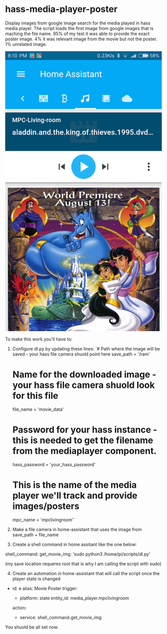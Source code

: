 # hass-media-player-poster
Display images from google image search for the media played in hass media player.
The script loads the first image from google images that is maching the file name. 
95% of my test it was able to provide the exact poster image.
4% it was relevant image from the movie but not the poster.
1% unrelated image.

![example](Screenshot_hass_mpc.png)


To make this work you'll have to:

1. Configure dl.py by updating these lines:
	`# Path where the image will be saved - your hass file camera shuold point here
	save_path = '/ram'
	# Name for the downloaded image - your hass file camera shuold look for this file
	file_name = 'movie_data'
	# Password for your hass instance - this is needed to get the filename from the mediaplayer component.
	hass_password = 'your_hass_password'
	# This is the name of the media player we'll track and provide images/posters
	mpc_name = 'mpclivingroom'`
  
  
2. Make a file camera in home-assistant that uses the image from save_path + file_name
3. Create a shell command in home assitant like the one below:

  shell_command:
    get_movie_img: 'sudo python3 /home/pi/scripts/dl.py'

(my save location requeres root that is why I am calling the script with sudo)

4. Create an automation in home-assistant that will call the script once the player state is changed

  - id: e
    alias: Movie Poster
    trigger:
    - platform: state
      entity_id: media_player.mpclivingroom

    action:
    - service: shell_command.get_movie_img
  
  
You shuold be all set now.  
